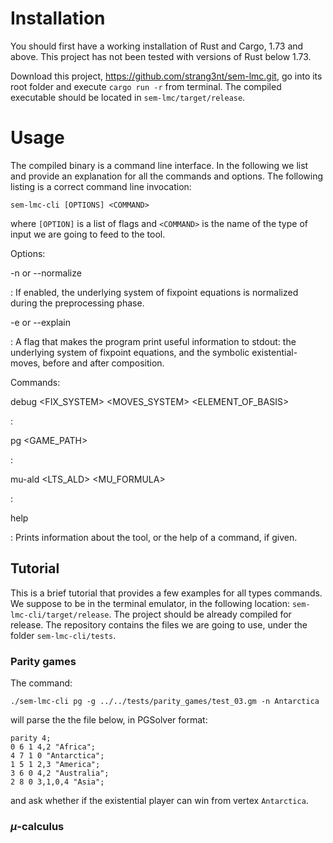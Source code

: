 # Installation

You should first have a working installation of Rust and Cargo, 1.73 and above. This project has not been tested with versions of Rust below 1.73.

Download this project, <https://github.com/strang3nt/sem-lmc.git>, go into
its root folder and execute `cargo run -r` from terminal. The compiled
executable should be located in `sem-lmc/target/release`.

# Usage

The compiled binary is a command line interface. In the following we list and
provide an explanation for all the commands and options.
The following listing is a correct command line invocation:

    sem-lmc-cli [OPTIONS] <COMMAND>

where `[OPTION]` is a list of flags and `<COMMAND>` is the name of the type of
input we are going to feed to the tool.

Options:

-n or --normalize

:  If enabled, the underlying system of fixpoint equations is normalized during the preprocessing phase.

-e or --explain

: A flag that makes the program print useful information to stdout: the underlying system of fixpoint equations, and the symbolic existential-moves, before and after composition.

Commands:

debug <ARITY> <FIX_SYSTEM> <BASIS> <MOVES_SYSTEM> <ELEMENT_OF_BASIS> <INDEX>

:

pg <GAME_PATH> <NODE>

:

mu-ald <LTS_ALD> <MU_FORMULA>  

:

help <COMMAND>

: Prints information about the tool, or the help of a command, if given.

## Tutorial

This is a brief tutorial that provides a few examples for all types commands.
We suppose to be in the terminal emulator, in the following location: `sem-lmc-cli/target/release`.
The project should be already compiled for release.
The repository contains the files we are going to use, under the folder `sem-lmc-cli/tests`.

### Parity games

The command:

    ./sem-lmc-cli pg -g ../../tests/parity_games/test_03.gm -n Antarctica

will parse the the file below, in PGSolver format:

```
parity 4;
0 6 1 4,2 "Africa";
4 7 1 0 "Antarctica";
1 5 1 2,3 "America";
3 6 0 4,2 "Australia";
2 8 0 3,1,0,4 "Asia";
```

and ask whether if the existential player can win from vertex `Antarctica`.

### $\mu$-calculus

